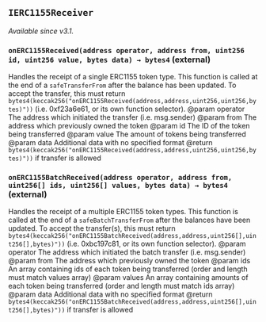 ## `IERC1155Receiver`



_Available since v3.1._


### `onERC1155Received(address operator, address from, uint256 id, uint256 value, bytes data) → bytes4` (external)



Handles the receipt of a single ERC1155 token type. This function is
        called at the end of a `safeTransferFrom` after the balance has been updated.
        To accept the transfer, this must return
        `bytes4(keccak256("onERC1155Received(address,address,uint256,uint256,bytes)"))`
        (i.e. 0xf23a6e61, or its own function selector).
        @param operator The address which initiated the transfer (i.e. msg.sender)
        @param from The address which previously owned the token
        @param id The ID of the token being transferred
        @param value The amount of tokens being transferred
        @param data Additional data with no specified format
        @return `bytes4(keccak256("onERC1155Received(address,address,uint256,uint256,bytes)"))` if transfer is allowed

### `onERC1155BatchReceived(address operator, address from, uint256[] ids, uint256[] values, bytes data) → bytes4` (external)



Handles the receipt of a multiple ERC1155 token types. This function
        is called at the end of a `safeBatchTransferFrom` after the balances have
        been updated. To accept the transfer(s), this must return
        `bytes4(keccak256("onERC1155BatchReceived(address,address,uint256[],uint256[],bytes)"))`
        (i.e. 0xbc197c81, or its own function selector).
        @param operator The address which initiated the batch transfer (i.e. msg.sender)
        @param from The address which previously owned the token
        @param ids An array containing ids of each token being transferred (order and length must match values array)
        @param values An array containing amounts of each token being transferred (order and length must match ids array)
        @param data Additional data with no specified format
        @return `bytes4(keccak256("onERC1155BatchReceived(address,address,uint256[],uint256[],bytes)"))` if transfer is allowed




